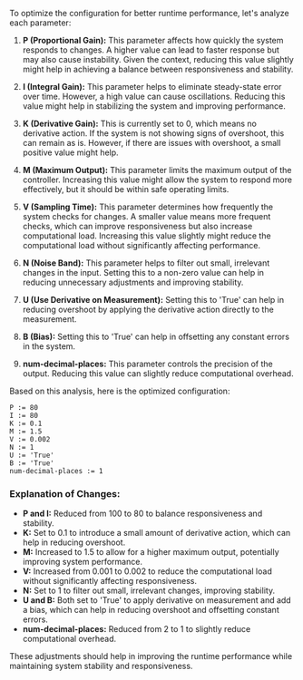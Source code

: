 To optimize the configuration for better runtime performance, let's analyze each parameter:

1. **P (Proportional Gain):** This parameter affects how quickly the system responds to changes. A higher value can lead to faster response but may also cause instability. Given the context, reducing this value slightly might help in achieving a balance between responsiveness and stability.

2. **I (Integral Gain):** This parameter helps to eliminate steady-state error over time. However, a high value can cause oscillations. Reducing this value might help in stabilizing the system and improving performance.

3. **K (Derivative Gain):** This is currently set to 0, which means no derivative action. If the system is not showing signs of overshoot, this can remain as is. However, if there are issues with overshoot, a small positive value might help.

4. **M (Maximum Output):** This parameter limits the maximum output of the controller. Increasing this value might allow the system to respond more effectively, but it should be within safe operating limits.

5. **V (Sampling Time):** This parameter determines how frequently the system checks for changes. A smaller value means more frequent checks, which can improve responsiveness but also increase computational load. Increasing this value slightly might reduce the computational load without significantly affecting performance.

6. **N (Noise Band):** This parameter helps to filter out small, irrelevant changes in the input. Setting this to a non-zero value can help in reducing unnecessary adjustments and improving stability.

7. **U (Use Derivative on Measurement):** Setting this to 'True' can help in reducing overshoot by applying the derivative action directly to the measurement.

8. **B (Bias):** Setting this to 'True' can help in offsetting any constant errors in the system.

9. **num-decimal-places:** This parameter controls the precision of the output. Reducing this value can slightly reduce computational overhead.

Based on this analysis, here is the optimized configuration:

```plaintext
P := 80
I := 80
K := 0.1
M := 1.5
V := 0.002
N := 1
U := 'True'
B := 'True'
num-decimal-places := 1
```

### Explanation of Changes:
- **P and I:** Reduced from 100 to 80 to balance responsiveness and stability.
- **K:** Set to 0.1 to introduce a small amount of derivative action, which can help in reducing overshoot.
- **M:** Increased to 1.5 to allow for a higher maximum output, potentially improving system performance.
- **V:** Increased from 0.001 to 0.002 to reduce the computational load without significantly affecting responsiveness.
- **N:** Set to 1 to filter out small, irrelevant changes, improving stability.
- **U and B:** Both set to 'True' to apply derivative on measurement and add a bias, which can help in reducing overshoot and offsetting constant errors.
- **num-decimal-places:** Reduced from 2 to 1 to slightly reduce computational overhead.

These adjustments should help in improving the runtime performance while maintaining system stability and responsiveness.